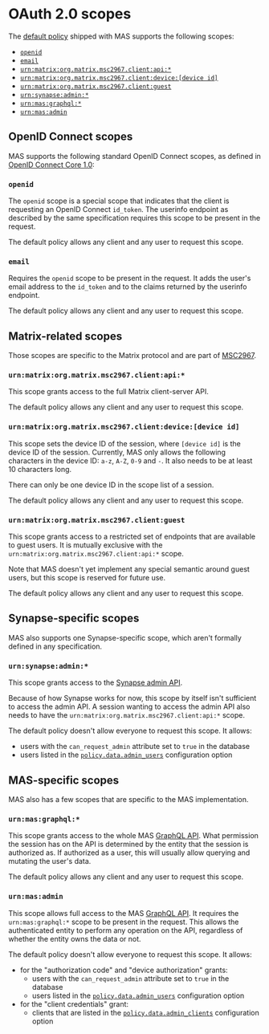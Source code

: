 # OAuth 2.0 scopes

The [default policy](../topics/policy.md#authorization-requests) shipped with MAS supports the following scopes:

 - [`openid`](#openid)
 - [`email`](#email)
 - [`urn:matrix:org.matrix.msc2967.client:api:*`](#urnmatrixorgmatrixmsc2967clientapi)
 - [`urn:matrix:org.matrix.msc2967.client:device:[device id]`](#urnmatrixorgmatrixmsc2967clientdevicedevice-id)
 - [`urn:matrix:org.matrix.msc2967.client:guest`](#urnmatrixorgmatrixmsc2967clientguest)
 - [`urn:synapse:admin:*`](#urnsynapseadmin)
 - [`urn:mas:graphql:*`](#urnmasgraphql)
 - [`urn:mas:admin`](#urnmasadmin)

## OpenID Connect scopes

MAS supports the following standard OpenID Connect scopes, as defined in [OpenID Connect Core 1.0]:

### `openid`

The `openid` scope is a special scope that indicates that the client is requesting an OpenID Connect `id_token`.
The userinfo endpoint as described by the same specification requires this scope to be present in the request.

The default policy allows any client and any user to request this scope.

### `email`

Requires the `openid` scope to be present in the request.
It adds the user's email address to the `id_token` and to the claims returned by the userinfo endpoint.

The default policy allows any client and any user to request this scope.

## Matrix-related scopes

Those scopes are specific to the Matrix protocol and are part of [MSC2967].

### `urn:matrix:org.matrix.msc2967.client:api:*`

This scope grants access to the full Matrix client-server API.

The default policy allows any client and any user to request this scope.

### `urn:matrix:org.matrix.msc2967.client:device:[device id]`

This scope sets the device ID of the session, where `[device id]` is the device ID of the session.
Currently, MAS only allows the following characters in the device ID: `a-z`, `A-Z`, `0-9` and `-`.
It also needs to be at least 10 characters long.

There can only be one device ID in the scope list of a session.

The default policy allows any client and any user to request this scope.

### `urn:matrix:org.matrix.msc2967.client:guest`

This scope grants access to a restricted set of endpoints that are available to guest users.
It is mutually exclusive with the `urn:matrix:org.matrix.msc2967.client:api:*` scope.

Note that MAS doesn't yet implement any special semantic around guest users, but this scope is reserved for future use.

The default policy allows any client and any user to request this scope.

## Synapse-specific scopes

MAS also supports one Synapse-specific scope, which aren't formally defined in any specification.

### `urn:synapse:admin:*`

This scope grants access to the [Synapse admin API].

Because of how Synapse works for now, this scope by itself isn't sufficient to access the admin API.
A session wanting to access the admin API also needs to have the `urn:matrix:org.matrix.msc2967.client:api:*` scope.

The default policy doesn't allow everyone to request this scope.
It allows:

- users with the `can_request_admin` attribute set to `true` in the database
- users listed in the [`policy.data.admin_users`](../reference/configuration.md#policy) configuration option

## MAS-specific scopes

MAS also has a few scopes that are specific to the MAS implementation.

### `urn:mas:graphql:*`

This scope grants access to the whole MAS [GraphQL API].
What permission the session has on the API is determined by the entity that the session is authorized as.
If authorized as a user, this will usually allow querying and mutating the user's data.

The default policy allows any client and any user to request this scope.

### `urn:mas:admin`

This scope allows full access to the MAS [GraphQL API].
It requires the `urn:mas:graphql:*` scope to be present in the request.
This allows the authenticated entity to perform any operation on the API, regardless of whether the entity owns the data or not.

The default policy doesn't allow everyone to request this scope.
It allows:

- for the "authorization code" and "device authorization" grants:
  - users with the `can_request_admin` attribute set to `true` in the database
  - users listed in the [`policy.data.admin_users`](../reference/configuration.md#policy) configuration option
- for the "client credentials" grant:
  - clients that are listed in the [`policy.data.admin_clients`](../reference/configuration.md#policy) configuration option

[GraphQL API]: ./graphql.md
[Synapse admin API]: https://element-hq.github.io/synapse/latest/usage/administration/admin_api/index.html
[OpenID Connect Core 1.0]: https://openid.net/specs/openid-connect-core-1_0.html
[MSC2967]: https://github.com/matrix-org/matrix-spec-proposals/pull/2967
